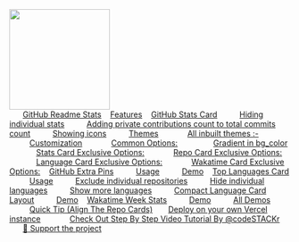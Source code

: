 <img height="180em" src="https://github-readme-stats.vercel.app/api?username=antistereotip&show_icons=true&hide_border=true&&count_private=true&include_all_commits=true" />

<div class="SelectMenu-list SelectMenu-list--borderless p-2" style="overscroll-behavior: contain;" data-filterable-for="toc-filter-field" data-filterable-type="substring">
          <a role="menuitem" class="filter-item SelectMenu-item py-1 " style="padding-left: 24px;" data-action="click:readme-toc#blur" data-targets="readme-toc.entries" data-hydro-click="{&quot;event_type&quot;:&quot;repository_toc_menu.click&quot;,&quot;payload&quot;:{&quot;target&quot;:&quot;entry&quot;,&quot;repository_id&quot;:278335273,&quot;originating_url&quot;:&quot;https://github.com/anuraghazra/github-readme-stats&quot;,&quot;user_id&quot;:3340490}}" data-hydro-click-hmac="589f61399ea8a40b0928d0778359dc069c5dd6ca643ce337f4ef21240e4dde12" href="#github-readme-stats">GitHub Readme Stats</a>
          <a role="menuitem" class="filter-item SelectMenu-item py-1 text-emphasized" style="padding-left: 12px;" data-action="click:readme-toc#blur" data-targets="readme-toc.entries" data-hydro-click="{&quot;event_type&quot;:&quot;repository_toc_menu.click&quot;,&quot;payload&quot;:{&quot;target&quot;:&quot;entry&quot;,&quot;repository_id&quot;:278335273,&quot;originating_url&quot;:&quot;https://github.com/anuraghazra/github-readme-stats&quot;,&quot;user_id&quot;:3340490}}" data-hydro-click-hmac="589f61399ea8a40b0928d0778359dc069c5dd6ca643ce337f4ef21240e4dde12" href="#features">Features</a>
          <a role="menuitem" class="filter-item SelectMenu-item py-1 text-emphasized" style="padding-left: 12px;" data-action="click:readme-toc#blur" data-targets="readme-toc.entries" data-hydro-click="{&quot;event_type&quot;:&quot;repository_toc_menu.click&quot;,&quot;payload&quot;:{&quot;target&quot;:&quot;entry&quot;,&quot;repository_id&quot;:278335273,&quot;originating_url&quot;:&quot;https://github.com/anuraghazra/github-readme-stats&quot;,&quot;user_id&quot;:3340490}}" data-hydro-click-hmac="589f61399ea8a40b0928d0778359dc069c5dd6ca643ce337f4ef21240e4dde12" href="#github-stats-card">GitHub Stats Card</a>
          <a role="menuitem" class="filter-item SelectMenu-item py-1 " style="padding-left: 36px;" data-action="click:readme-toc#blur" data-targets="readme-toc.entries" data-hydro-click="{&quot;event_type&quot;:&quot;repository_toc_menu.click&quot;,&quot;payload&quot;:{&quot;target&quot;:&quot;entry&quot;,&quot;repository_id&quot;:278335273,&quot;originating_url&quot;:&quot;https://github.com/anuraghazra/github-readme-stats&quot;,&quot;user_id&quot;:3340490}}" data-hydro-click-hmac="589f61399ea8a40b0928d0778359dc069c5dd6ca643ce337f4ef21240e4dde12" href="#hiding-individual-stats">Hiding individual stats</a>
          <a role="menuitem" class="filter-item SelectMenu-item py-1 " style="padding-left: 36px;" data-action="click:readme-toc#blur" data-targets="readme-toc.entries" data-hydro-click="{&quot;event_type&quot;:&quot;repository_toc_menu.click&quot;,&quot;payload&quot;:{&quot;target&quot;:&quot;entry&quot;,&quot;repository_id&quot;:278335273,&quot;originating_url&quot;:&quot;https://github.com/anuraghazra/github-readme-stats&quot;,&quot;user_id&quot;:3340490}}" data-hydro-click-hmac="589f61399ea8a40b0928d0778359dc069c5dd6ca643ce337f4ef21240e4dde12" href="#adding-private-contributions-count-to-total-commits-count">Adding private contributions count to total commits count</a>
          <a role="menuitem" class="filter-item SelectMenu-item py-1 " style="padding-left: 36px;" data-action="click:readme-toc#blur" data-targets="readme-toc.entries" data-hydro-click="{&quot;event_type&quot;:&quot;repository_toc_menu.click&quot;,&quot;payload&quot;:{&quot;target&quot;:&quot;entry&quot;,&quot;repository_id&quot;:278335273,&quot;originating_url&quot;:&quot;https://github.com/anuraghazra/github-readme-stats&quot;,&quot;user_id&quot;:3340490}}" data-hydro-click-hmac="589f61399ea8a40b0928d0778359dc069c5dd6ca643ce337f4ef21240e4dde12" href="#showing-icons">Showing icons</a>
          <a role="menuitem" class="filter-item SelectMenu-item py-1 " style="padding-left: 36px;" data-action="click:readme-toc#blur" data-targets="readme-toc.entries" data-hydro-click="{&quot;event_type&quot;:&quot;repository_toc_menu.click&quot;,&quot;payload&quot;:{&quot;target&quot;:&quot;entry&quot;,&quot;repository_id&quot;:278335273,&quot;originating_url&quot;:&quot;https://github.com/anuraghazra/github-readme-stats&quot;,&quot;user_id&quot;:3340490}}" data-hydro-click-hmac="589f61399ea8a40b0928d0778359dc069c5dd6ca643ce337f4ef21240e4dde12" href="#themes">Themes</a>
          <a role="menuitem" class="filter-item SelectMenu-item py-1 " style="padding-left: 48px;" data-action="click:readme-toc#blur" data-targets="readme-toc.entries" data-hydro-click="{&quot;event_type&quot;:&quot;repository_toc_menu.click&quot;,&quot;payload&quot;:{&quot;target&quot;:&quot;entry&quot;,&quot;repository_id&quot;:278335273,&quot;originating_url&quot;:&quot;https://github.com/anuraghazra/github-readme-stats&quot;,&quot;user_id&quot;:3340490}}" data-hydro-click-hmac="589f61399ea8a40b0928d0778359dc069c5dd6ca643ce337f4ef21240e4dde12" href="#all-inbuilt-themes--">All inbuilt themes :-</a>
          <a role="menuitem" class="filter-item SelectMenu-item py-1 " style="padding-left: 36px;" data-action="click:readme-toc#blur" data-targets="readme-toc.entries" data-hydro-click="{&quot;event_type&quot;:&quot;repository_toc_menu.click&quot;,&quot;payload&quot;:{&quot;target&quot;:&quot;entry&quot;,&quot;repository_id&quot;:278335273,&quot;originating_url&quot;:&quot;https://github.com/anuraghazra/github-readme-stats&quot;,&quot;user_id&quot;:3340490}}" data-hydro-click-hmac="589f61399ea8a40b0928d0778359dc069c5dd6ca643ce337f4ef21240e4dde12" href="#customization">Customization</a>
          <a role="menuitem" class="filter-item SelectMenu-item py-1 " style="padding-left: 48px;" data-action="click:readme-toc#blur" data-targets="readme-toc.entries" data-hydro-click="{&quot;event_type&quot;:&quot;repository_toc_menu.click&quot;,&quot;payload&quot;:{&quot;target&quot;:&quot;entry&quot;,&quot;repository_id&quot;:278335273,&quot;originating_url&quot;:&quot;https://github.com/anuraghazra/github-readme-stats&quot;,&quot;user_id&quot;:3340490}}" data-hydro-click-hmac="589f61399ea8a40b0928d0778359dc069c5dd6ca643ce337f4ef21240e4dde12" href="#common-options">Common Options:</a>
          <a role="menuitem" class="filter-item SelectMenu-item py-1 " style="padding-left: 60px;" data-action="click:readme-toc#blur" data-targets="readme-toc.entries" data-hydro-click="{&quot;event_type&quot;:&quot;repository_toc_menu.click&quot;,&quot;payload&quot;:{&quot;target&quot;:&quot;entry&quot;,&quot;repository_id&quot;:278335273,&quot;originating_url&quot;:&quot;https://github.com/anuraghazra/github-readme-stats&quot;,&quot;user_id&quot;:3340490}}" data-hydro-click-hmac="589f61399ea8a40b0928d0778359dc069c5dd6ca643ce337f4ef21240e4dde12" href="#gradient-in-bg_color">Gradient in bg_color</a>
          <a role="menuitem" class="filter-item SelectMenu-item py-1 " style="padding-left: 48px;" data-action="click:readme-toc#blur" data-targets="readme-toc.entries" data-hydro-click="{&quot;event_type&quot;:&quot;repository_toc_menu.click&quot;,&quot;payload&quot;:{&quot;target&quot;:&quot;entry&quot;,&quot;repository_id&quot;:278335273,&quot;originating_url&quot;:&quot;https://github.com/anuraghazra/github-readme-stats&quot;,&quot;user_id&quot;:3340490}}" data-hydro-click-hmac="589f61399ea8a40b0928d0778359dc069c5dd6ca643ce337f4ef21240e4dde12" href="#stats-card-exclusive-options">Stats Card Exclusive Options:</a>
          <a role="menuitem" class="filter-item SelectMenu-item py-1 " style="padding-left: 48px;" data-action="click:readme-toc#blur" data-targets="readme-toc.entries" data-hydro-click="{&quot;event_type&quot;:&quot;repository_toc_menu.click&quot;,&quot;payload&quot;:{&quot;target&quot;:&quot;entry&quot;,&quot;repository_id&quot;:278335273,&quot;originating_url&quot;:&quot;https://github.com/anuraghazra/github-readme-stats&quot;,&quot;user_id&quot;:3340490}}" data-hydro-click-hmac="589f61399ea8a40b0928d0778359dc069c5dd6ca643ce337f4ef21240e4dde12" href="#repo-card-exclusive-options">Repo Card Exclusive Options:</a>
          <a role="menuitem" class="filter-item SelectMenu-item py-1 " style="padding-left: 48px;" data-action="click:readme-toc#blur" data-targets="readme-toc.entries" data-hydro-click="{&quot;event_type&quot;:&quot;repository_toc_menu.click&quot;,&quot;payload&quot;:{&quot;target&quot;:&quot;entry&quot;,&quot;repository_id&quot;:278335273,&quot;originating_url&quot;:&quot;https://github.com/anuraghazra/github-readme-stats&quot;,&quot;user_id&quot;:3340490}}" data-hydro-click-hmac="589f61399ea8a40b0928d0778359dc069c5dd6ca643ce337f4ef21240e4dde12" href="#language-card-exclusive-options">Language Card Exclusive Options:</a>
          <a role="menuitem" class="filter-item SelectMenu-item py-1 " style="padding-left: 48px;" data-action="click:readme-toc#blur" data-targets="readme-toc.entries" data-hydro-click="{&quot;event_type&quot;:&quot;repository_toc_menu.click&quot;,&quot;payload&quot;:{&quot;target&quot;:&quot;entry&quot;,&quot;repository_id&quot;:278335273,&quot;originating_url&quot;:&quot;https://github.com/anuraghazra/github-readme-stats&quot;,&quot;user_id&quot;:3340490}}" data-hydro-click-hmac="589f61399ea8a40b0928d0778359dc069c5dd6ca643ce337f4ef21240e4dde12" href="#wakatime-card-exclusive-options">Wakatime Card Exclusive Options:</a>
          <a role="menuitem" class="filter-item SelectMenu-item py-1 text-emphasized" style="padding-left: 12px;" data-action="click:readme-toc#blur" data-targets="readme-toc.entries" data-hydro-click="{&quot;event_type&quot;:&quot;repository_toc_menu.click&quot;,&quot;payload&quot;:{&quot;target&quot;:&quot;entry&quot;,&quot;repository_id&quot;:278335273,&quot;originating_url&quot;:&quot;https://github.com/anuraghazra/github-readme-stats&quot;,&quot;user_id&quot;:3340490}}" data-hydro-click-hmac="589f61399ea8a40b0928d0778359dc069c5dd6ca643ce337f4ef21240e4dde12" href="#github-extra-pins">GitHub Extra Pins</a>
          <a role="menuitem" class="filter-item SelectMenu-item py-1 " style="padding-left: 36px;" data-action="click:readme-toc#blur" data-targets="readme-toc.entries" data-hydro-click="{&quot;event_type&quot;:&quot;repository_toc_menu.click&quot;,&quot;payload&quot;:{&quot;target&quot;:&quot;entry&quot;,&quot;repository_id&quot;:278335273,&quot;originating_url&quot;:&quot;https://github.com/anuraghazra/github-readme-stats&quot;,&quot;user_id&quot;:3340490}}" data-hydro-click-hmac="589f61399ea8a40b0928d0778359dc069c5dd6ca643ce337f4ef21240e4dde12" href="#usage">Usage</a>
          <a role="menuitem" class="filter-item SelectMenu-item py-1 " style="padding-left: 36px;" data-action="click:readme-toc#blur" data-targets="readme-toc.entries" data-hydro-click="{&quot;event_type&quot;:&quot;repository_toc_menu.click&quot;,&quot;payload&quot;:{&quot;target&quot;:&quot;entry&quot;,&quot;repository_id&quot;:278335273,&quot;originating_url&quot;:&quot;https://github.com/anuraghazra/github-readme-stats&quot;,&quot;user_id&quot;:3340490}}" data-hydro-click-hmac="589f61399ea8a40b0928d0778359dc069c5dd6ca643ce337f4ef21240e4dde12" href="#demo">Demo</a>
          <a role="menuitem" class="filter-item SelectMenu-item py-1 text-emphasized" style="padding-left: 12px;" data-action="click:readme-toc#blur" data-targets="readme-toc.entries" data-hydro-click="{&quot;event_type&quot;:&quot;repository_toc_menu.click&quot;,&quot;payload&quot;:{&quot;target&quot;:&quot;entry&quot;,&quot;repository_id&quot;:278335273,&quot;originating_url&quot;:&quot;https://github.com/anuraghazra/github-readme-stats&quot;,&quot;user_id&quot;:3340490}}" data-hydro-click-hmac="589f61399ea8a40b0928d0778359dc069c5dd6ca643ce337f4ef21240e4dde12" href="#top-languages-card">Top Languages Card</a>
          <a role="menuitem" class="filter-item SelectMenu-item py-1 " style="padding-left: 36px;" data-action="click:readme-toc#blur" data-targets="readme-toc.entries" data-hydro-click="{&quot;event_type&quot;:&quot;repository_toc_menu.click&quot;,&quot;payload&quot;:{&quot;target&quot;:&quot;entry&quot;,&quot;repository_id&quot;:278335273,&quot;originating_url&quot;:&quot;https://github.com/anuraghazra/github-readme-stats&quot;,&quot;user_id&quot;:3340490}}" data-hydro-click-hmac="589f61399ea8a40b0928d0778359dc069c5dd6ca643ce337f4ef21240e4dde12" href="#usage-1">Usage</a>
          <a role="menuitem" class="filter-item SelectMenu-item py-1 " style="padding-left: 36px;" data-action="click:readme-toc#blur" data-targets="readme-toc.entries" data-hydro-click="{&quot;event_type&quot;:&quot;repository_toc_menu.click&quot;,&quot;payload&quot;:{&quot;target&quot;:&quot;entry&quot;,&quot;repository_id&quot;:278335273,&quot;originating_url&quot;:&quot;https://github.com/anuraghazra/github-readme-stats&quot;,&quot;user_id&quot;:3340490}}" data-hydro-click-hmac="589f61399ea8a40b0928d0778359dc069c5dd6ca643ce337f4ef21240e4dde12" href="#exclude-individual-repositories">Exclude individual repositories</a>
          <a role="menuitem" class="filter-item SelectMenu-item py-1 " style="padding-left: 36px;" data-action="click:readme-toc#blur" data-targets="readme-toc.entries" data-hydro-click="{&quot;event_type&quot;:&quot;repository_toc_menu.click&quot;,&quot;payload&quot;:{&quot;target&quot;:&quot;entry&quot;,&quot;repository_id&quot;:278335273,&quot;originating_url&quot;:&quot;https://github.com/anuraghazra/github-readme-stats&quot;,&quot;user_id&quot;:3340490}}" data-hydro-click-hmac="589f61399ea8a40b0928d0778359dc069c5dd6ca643ce337f4ef21240e4dde12" href="#hide-individual-languages">Hide individual languages</a>
          <a role="menuitem" class="filter-item SelectMenu-item py-1 " style="padding-left: 36px;" data-action="click:readme-toc#blur" data-targets="readme-toc.entries" data-hydro-click="{&quot;event_type&quot;:&quot;repository_toc_menu.click&quot;,&quot;payload&quot;:{&quot;target&quot;:&quot;entry&quot;,&quot;repository_id&quot;:278335273,&quot;originating_url&quot;:&quot;https://github.com/anuraghazra/github-readme-stats&quot;,&quot;user_id&quot;:3340490}}" data-hydro-click-hmac="589f61399ea8a40b0928d0778359dc069c5dd6ca643ce337f4ef21240e4dde12" href="#show-more-languages">Show more languages</a>
          <a role="menuitem" class="filter-item SelectMenu-item py-1 " style="padding-left: 36px;" data-action="click:readme-toc#blur" data-targets="readme-toc.entries" data-hydro-click="{&quot;event_type&quot;:&quot;repository_toc_menu.click&quot;,&quot;payload&quot;:{&quot;target&quot;:&quot;entry&quot;,&quot;repository_id&quot;:278335273,&quot;originating_url&quot;:&quot;https://github.com/anuraghazra/github-readme-stats&quot;,&quot;user_id&quot;:3340490}}" data-hydro-click-hmac="589f61399ea8a40b0928d0778359dc069c5dd6ca643ce337f4ef21240e4dde12" href="#compact-language-card-layout">Compact Language Card Layout</a>
          <a role="menuitem" class="filter-item SelectMenu-item py-1 " style="padding-left: 36px;" data-action="click:readme-toc#blur" data-targets="readme-toc.entries" data-hydro-click="{&quot;event_type&quot;:&quot;repository_toc_menu.click&quot;,&quot;payload&quot;:{&quot;target&quot;:&quot;entry&quot;,&quot;repository_id&quot;:278335273,&quot;originating_url&quot;:&quot;https://github.com/anuraghazra/github-readme-stats&quot;,&quot;user_id&quot;:3340490}}" data-hydro-click-hmac="589f61399ea8a40b0928d0778359dc069c5dd6ca643ce337f4ef21240e4dde12" href="#demo-1">Demo</a>
          <a role="menuitem" class="filter-item SelectMenu-item py-1 text-emphasized" style="padding-left: 12px;" data-action="click:readme-toc#blur" data-targets="readme-toc.entries" data-hydro-click="{&quot;event_type&quot;:&quot;repository_toc_menu.click&quot;,&quot;payload&quot;:{&quot;target&quot;:&quot;entry&quot;,&quot;repository_id&quot;:278335273,&quot;originating_url&quot;:&quot;https://github.com/anuraghazra/github-readme-stats&quot;,&quot;user_id&quot;:3340490}}" data-hydro-click-hmac="589f61399ea8a40b0928d0778359dc069c5dd6ca643ce337f4ef21240e4dde12" href="#wakatime-week-stats">Wakatime Week Stats</a>
          <a role="menuitem" class="filter-item SelectMenu-item py-1 " style="padding-left: 36px;" data-action="click:readme-toc#blur" data-targets="readme-toc.entries" data-hydro-click="{&quot;event_type&quot;:&quot;repository_toc_menu.click&quot;,&quot;payload&quot;:{&quot;target&quot;:&quot;entry&quot;,&quot;repository_id&quot;:278335273,&quot;originating_url&quot;:&quot;https://github.com/anuraghazra/github-readme-stats&quot;,&quot;user_id&quot;:3340490}}" data-hydro-click-hmac="589f61399ea8a40b0928d0778359dc069c5dd6ca643ce337f4ef21240e4dde12" href="#demo-2">Demo</a>
          <a role="menuitem" class="filter-item SelectMenu-item py-1 " style="padding-left: 36px;" data-action="click:readme-toc#blur" data-targets="readme-toc.entries" data-hydro-click="{&quot;event_type&quot;:&quot;repository_toc_menu.click&quot;,&quot;payload&quot;:{&quot;target&quot;:&quot;entry&quot;,&quot;repository_id&quot;:278335273,&quot;originating_url&quot;:&quot;https://github.com/anuraghazra/github-readme-stats&quot;,&quot;user_id&quot;:3340490}}" data-hydro-click-hmac="589f61399ea8a40b0928d0778359dc069c5dd6ca643ce337f4ef21240e4dde12" href="#all-demos">All Demos</a>
          <a role="menuitem" class="filter-item SelectMenu-item py-1 " style="padding-left: 36px;" data-action="click:readme-toc#blur" data-targets="readme-toc.entries" data-hydro-click="{&quot;event_type&quot;:&quot;repository_toc_menu.click&quot;,&quot;payload&quot;:{&quot;target&quot;:&quot;entry&quot;,&quot;repository_id&quot;:278335273,&quot;originating_url&quot;:&quot;https://github.com/anuraghazra/github-readme-stats&quot;,&quot;user_id&quot;:3340490}}" data-hydro-click-hmac="589f61399ea8a40b0928d0778359dc069c5dd6ca643ce337f4ef21240e4dde12" href="#quick-tip-align-the-repo-cards">Quick Tip (Align The Repo Cards)</a>
          <a role="menuitem" class="filter-item SelectMenu-item py-1 " style="padding-left: 24px;" data-action="click:readme-toc#blur" data-targets="readme-toc.entries" data-hydro-click="{&quot;event_type&quot;:&quot;repository_toc_menu.click&quot;,&quot;payload&quot;:{&quot;target&quot;:&quot;entry&quot;,&quot;repository_id&quot;:278335273,&quot;originating_url&quot;:&quot;https://github.com/anuraghazra/github-readme-stats&quot;,&quot;user_id&quot;:3340490}}" data-hydro-click-hmac="589f61399ea8a40b0928d0778359dc069c5dd6ca643ce337f4ef21240e4dde12" href="#deploy-on-your-own-vercel-instance">Deploy on your own Vercel instance</a>
          <a role="menuitem" class="filter-item SelectMenu-item py-1 " style="padding-left: 48px;" data-action="click:readme-toc#blur" data-targets="readme-toc.entries" data-hydro-click="{&quot;event_type&quot;:&quot;repository_toc_menu.click&quot;,&quot;payload&quot;:{&quot;target&quot;:&quot;entry&quot;,&quot;repository_id&quot;:278335273,&quot;originating_url&quot;:&quot;https://github.com/anuraghazra/github-readme-stats&quot;,&quot;user_id&quot;:3340490}}" data-hydro-click-hmac="589f61399ea8a40b0928d0778359dc069c5dd6ca643ce337f4ef21240e4dde12" href="#check-out-step-by-step-video-tutorial-by-codestackr">Check Out Step By Step Video Tutorial By @codeSTACKr</a>
          <a role="menuitem" class="filter-item SelectMenu-item py-1 " style="padding-left: 24px;" data-action="click:readme-toc#blur" data-targets="readme-toc.entries" data-hydro-click="{&quot;event_type&quot;:&quot;repository_toc_menu.click&quot;,&quot;payload&quot;:{&quot;target&quot;:&quot;entry&quot;,&quot;repository_id&quot;:278335273,&quot;originating_url&quot;:&quot;https://github.com/anuraghazra/github-readme-stats&quot;,&quot;user_id&quot;:3340490}}" data-hydro-click-hmac="589f61399ea8a40b0928d0778359dc069c5dd6ca643ce337f4ef21240e4dde12" href="#sparkling_heart-support-the-project"><g-emoji class="g-emoji" alias="sparkling_heart" fallback-src="https://github.githubassets.com/images/icons/emoji/unicode/1f496.png">💖</g-emoji> Support the project</a>
      </div>
